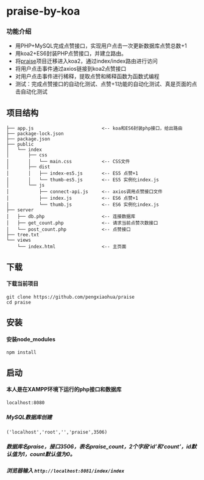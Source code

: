 # praise-by-koa
### 功能介绍
- 用PHP+MySQL完成点赞接口，实现用户点击一次更新数据库点赞总数+1
- 用koa2+ES6封装PHP点赞接口，并建立路由。
- 将[praise](https://github.com/pengxiaohua/praise)项目迁移进入koa2，通过index/index路由进行访问
- 将用户点击事件通过axios链接到koa2点赞接口
- 对用户点击事件进行稀释，提取点赞和稀释函数为函数式编程
- 测试：完成点赞接口的自动化测试、点赞+1功能的自动化测试、真是页面的点击自动化测试

## 项目结构
```shell
├── app.js                         <-- koa和ES6封装php接口，给出路由
├── package-lock.json
├── package.json
├── public
│   └── index
│       ├── css
│       │   └── main.css           <-- CSS文件
│       ├── dist
│       │   ├── index-es5.js       <-- ES5 点赞+1
│       │   └── thumb-es5.js       <-- ES5 实例化index.js
│       └── js
│           ├── connect-api.js     <-- axios调用点赞接口文件
│           ├── index.js           <-- ES6 点赞+1
│           └── thumb.js           <-- ES6 实例化index.js
├── server
│   ├── db.php                     <-- 连接数据库
│   ├── get_count.php              <-- 请求当前点赞次数接口
│   └── post_count.php             <-- 点赞接口
├── tree.txt
└── views
    └── index.html                 <-- 主页面
```
    
## 下载
#### 下载当前项目
```shell
git clone https://github.com/pengxiaohua/praise
cd praise 
```

## 安装
#### 安装node_modules
```shell
npm install 
```

## 启动
#### 本人是在XAMPP环境下运行的php接口和数据库
```shell
localhost:8080
```
##### MySQL数据库创建
```('localhost','root','','praise',3506)```
##### 数据库名praise，接口3506，表名praise_count，2个字段‘id’和‘count’，id默认值为1，count默认值为0。

##### 浏览器输入 ````http://localhost:8081/index/index````










